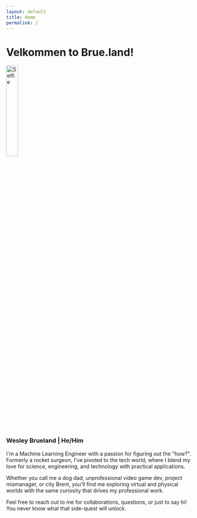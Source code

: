 ```yaml
---
layout: default
title: Home
permalink: /
---
```


# Velkommen to Brue.land!


<img src="https://github.com/brueland.png" alt="Selfie" style="width: 25%; height: 25%;">


### Wesley Brueland \| He/Him


I'm a Machine Learning Engineer with a passion for figuring out the "how?".
Formerly a rocket surgeon, I've pivoted to the tech world, where I blend my love for science, engineering, and technology with practical applications.

Whether you call me a dog dad, unprofessional video game dev, project mismanager, or city Brent, you'll find me exploring virtual and physical worlds with the same curiosity that drives my professional work. 

Feel free to reach out to me for collaborations, questions, or just to say hi!
You never know what that side-quest will unlock.
